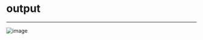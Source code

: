 <h1>output</h1>
<hr/>

![image](https://github.com/Yogaprasadmk/HTML-CSS-JAVASCRIPT-100-PROJECTS/assets/120255515/28b41fb4-0c42-4ce1-884c-393ff6fabffd)
